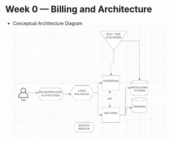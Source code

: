 # Week 0 — Billing and Architecture

- Conceptual Architecture Diagram
![Alt text](../_docs/assets/Conceptual%20Architecture%20Diagram.png)